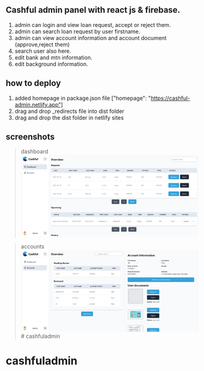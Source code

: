 ## Cashful admin panel with react js & firebase.

1. admin can login and view loan request, accept or reject them. 
1. admin can search loan request by user firstname.
1. admin can view account information and account document (approve,reject them)
1. search user also here.
1. edit bank and mtn information.
1. edit background information.

## how to deploy
1. added homepage in package.json file ["homepage": "https://cashful-admin.netlify.app"]
1. drag and drop _redirects file into dist folder
1. drag and drop the dist folder in netlify sites

## screenshots
> dashboard
![img1](screen1.png)

> accounts
![img2](screen2.png)# cashfuladmin
# cashfuladmin
